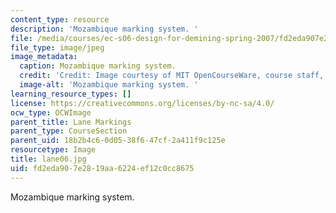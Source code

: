 ```yaml
---
content_type: resource
description: 'Mozambique marking system. '
file: /media/courses/ec-s06-design-for-demining-spring-2007/fd2eda907e2819aa6224ef12c0cc8675_lane06.jpg
file_type: image/jpeg
image_metadata:
  caption: Mozambique marking system.
  credit: 'Credit: Image courtesy of MIT OpenCourseWare, course staff, and students.'
  image-alt: 'Mozambique marking system. '
learning_resource_types: []
license: https://creativecommons.org/licenses/by-nc-sa/4.0/
ocw_type: OCWImage
parent_title: Lane Markings
parent_type: CourseSection
parent_uid: 18b2b4c6-0d05-38f6-47cf-2a411f9c125e
resourcetype: Image
title: lane06.jpg
uid: fd2eda90-7e28-19aa-6224-ef12c0cc8675
---
```

Mozambique marking system. 